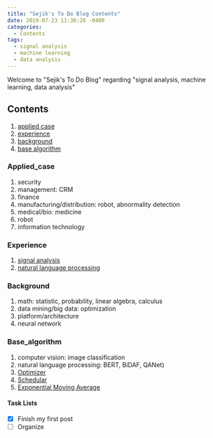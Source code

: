 ```yaml
---
title: "Sejik's To Do Blog Contents"
date: 2019-07-23 11:36:28 -0400
categories:
  - Contents
tags:
  - signal analysis
  - machine learning
  - data analysis
---
```


Welcome to "Sejik's To Do Blog" regarding "signal analysis, machine learning, data analysis"

## Contents
  1. [applied case](#applied_case)
  2. [experience](#experience)
  3. [background](#background)
  4. [base algorithm](#base_algorithm)

### Applied_case
  1. security
  2. management: CRM
  3. finance
  4. manufacturing/distribution: robot, abnormality detection
  5. medical/bio: medicine
  6. robot
  7. information technology

### Experience
  1. [signal analysis][sejik_signal_analysis_github]
  2. [natural language processing][sejik_NLP_github]
  
### Background
  1. math: statistic, probability, linear algebra, calculus
  2. data mining/big data: optimization
  3. platform/architecture
  4. neural network

### Base_algorithm
  1. computer vision: image classification
  2. natural language processing: BERT, BiDAF, QANet)
  3. [Optimizer][Optimizer]  
  4. [Schedular][Schedular]  
  5. [Exponential Moving Average][Exponential_Moving_Average]

#### Task Lists
- [x] Finish my first post
- [ ] Organize

[sejik_signal_analysis_github]: https://github.com/Sejik/SignalAnalysis
[sejik_NLP_github]: https://github.com/Sejik/NLP
[Optimizer]: https://sejik.github.io/optimizer/optimizer/
[Schedular]: https://sejik.github.io/schedular/schedular/
[Exponential_Moving_Average]: https://sejik.github.io/exponential_moving_average/exponential-moving-average/
